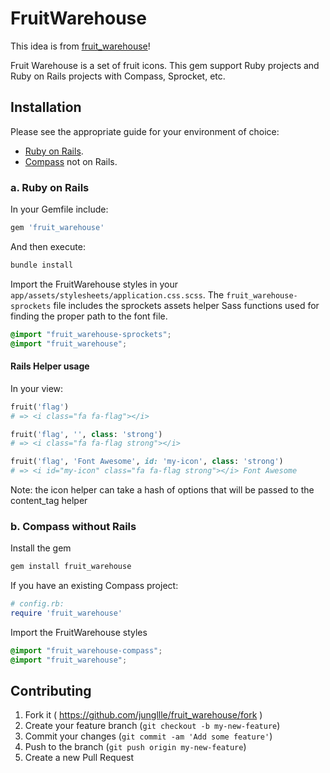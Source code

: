 # FruitWarehouse

This idea is from [fruit_warehouse](http://github.com/https://github.com/FortAwesome)!

Fruit Warehouse is a set of fruit icons. This gem support Ruby projects and Ruby on Rails projects with Compass, Sprocket, etc.

## Installation

Please see the appropriate guide for your environment of choice:

* [Ruby on Rails](#a-ruby-on-rails).
* [Compass](#b-compass-without-rails) not on Rails.

### a. Ruby on Rails

In your Gemfile include:

```ruby
gem 'fruit_warehouse'
```

And then execute:

```sh
bundle install
```

Import the FruitWarehouse styles in your `app/assets/stylesheets/application.css.scss`. The `fruit_warehouse-sprockets` file
includes the sprockets assets helper Sass functions used for finding the proper path to the font file.

```scss
@import "fruit_warehouse-sprockets";
@import "fruit_warehouse";
```

#### Rails Helper usage

In your view:

```ruby
fruit('flag')
# => <i class="fa fa-flag"></i>
```

```ruby
fruit('flag', '', class: 'strong')
# => <i class="fa fa-flag strong"></i>
```

```ruby
fruit('flag', 'Font Awesome', id: 'my-icon', class: 'strong')
# => <i id="my-icon" class="fa fa-flag strong"></i> Font Awesome
```

Note: the icon helper can take a hash of options that will be passed to the content_tag helper

### b. Compass without Rails

Install the gem

```sh
gem install fruit_warehouse
```

If you have an existing Compass project:

```ruby
# config.rb:
require 'fruit_warehouse'
```

Import the FruitWarehouse styles

```scss
@import "fruit_warehouse-compass";
@import "fruit_warehouse";
```

## Contributing

1. Fork it ( https://github.com/jungllle/fruit_warehouse/fork )
2. Create your feature branch (`git checkout -b my-new-feature`)
3. Commit your changes (`git commit -am 'Add some feature'`)
4. Push to the branch (`git push origin my-new-feature`)
5. Create a new Pull Request
